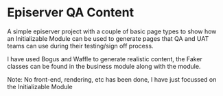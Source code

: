 # Episerver QA Content
A simple episerver project with a couple of basic page types to show how an Initializable Module can be used to generate pages that QA and UAT teams can use during their testing/sign off process. 

I have used Bogus and Waffle to generate realistic content, the Faker classes can be found in the business module along with the module. 

Note: No front-end, rendering, etc has been done, I have just focussed on the Initializable Module
